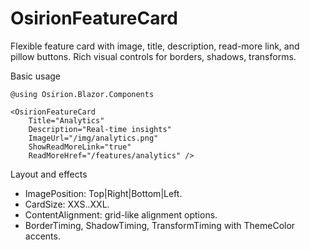 # OsirionFeatureCard

Flexible feature card with image, title, description, read-more link, and pillow buttons. Rich visual controls for borders, shadows, transforms.

Basic usage

```razor
@using Osirion.Blazor.Components

<OsirionFeatureCard 
    Title="Analytics"
    Description="Real-time insights"
    ImageUrl="/img/analytics.png"
    ShowReadMoreLink="true"
    ReadMoreHref="/features/analytics" />
```

Layout and effects

- ImagePosition: Top|Right|Bottom|Left.
- CardSize: XXS..XXL.
- ContentAlignment: grid-like alignment options.
- BorderTiming, ShadowTiming, TransformTiming with ThemeColor accents.
